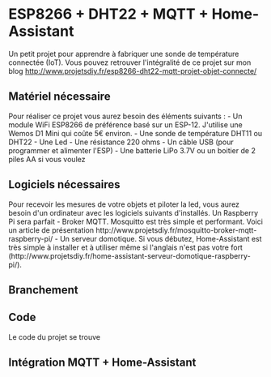 # ESP8266 + DHT22 + MQTT + Home-Assistant 
Un petit projet pour apprendre à fabriquer une sonde de température connectée (IoT).
Vous pouvez retrouver l'intégralité de ce projet sur mon blog
http://www.projetsdiy.fr/esp8266-dht22-mqtt-projet-objet-connecte/


<h2>Matériel nécessaire</h2>
Pour réaliser ce projet vous aurez besoin des éléments suivants :
- Un module WiFi ESP8266 de préférence basé sur un ESP-12. J'utilise une Wemos D1 Mini qui coûte 5€ environ.
- Une sonde de température DHT11 ou DHT22
- Une Led
- Une résistance 220 ohms
- Un câble USB (pour programmer et alimenter l'ESP)
- Une batterie LiPo 3.7V ou un boitier de 2 piles AA si vous voulez 

<h2>Logiciels nécessaires</h2>
Pour recevoir les mesures de votre objets et piloter la led, vous aurez besoin d'un ordinateur avec les logiciels suivants d'installés. Un Raspberry Pi sera parfait
- Broker MQTT. Mosquitto est très simple et performant. Voici un article de présentation http://www.projetsdiy.fr/mosquitto-broker-mqtt-raspberry-pi/
- Un serveur domotique. Si vous débutez, Home-Assistant est très simple à installer et à utiliser même si l'anglais n'est pas votre fort (http://www.projetsdiy.fr/home-assistant-serveur-domotique-raspberry-pi/). 

<h2>Branchement</h2>

<h2>Code</h2>
Le code du projet se trouve

<h2>Intégration MQTT + Home-Assistant</h2>

